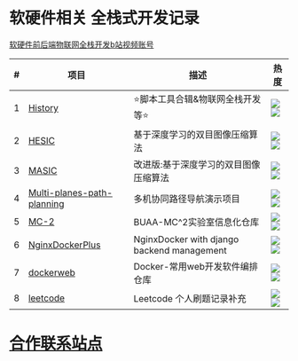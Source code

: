 # 软硬件相关 全栈式开发记录

[软硬件前后端物联网全栈开发b站视频账号](https://space.bilibili.com/250616280)


| # | 项目 | 描述 | 热度 |
| --- | --- | --- | --- |
| 1   | [History](https://github.com/ywz978020607/History)           | ⭐脚本工具合辑&物联网全栈开发等⭐ | ![](https://badgen.net/github/stars/ywz978020607/History) <br>![](https://badgen.net/github/forks/ywz978020607/History)|
| 2   | [HESIC](https://github.com/ywz978020607/HESIC)           | 基于深度学习的双目图像压缩算法 | ![](https://badgen.net/github/stars/ywz978020607/HESIC) <br>![](https://badgen.net/github/forks/ywz978020607/HESIC)|
| 3   | [MASIC](https://github.com/ywz978020607/MASIC)           | 改进版:基于深度学习的双目图像压缩算法 | ![](https://badgen.net/github/stars/ywz978020607/MASIC) <br>![](https://badgen.net/github/forks/ywz978020607/MASIC)|
| 4   | [Multi-planes-path-planning](https://github.com/ywz978020607/Multi-planes-path-planning)           | 多机协同路径导航演示项目 | ![](https://badgen.net/github/stars/ywz978020607/Multi-planes-path-planning) <br>![](https://badgen.net/github/forks/ywz978020607/Multi-planes-path-planning)|
| 5   | [MC-2](https://github.com/Archer-Tatsu/MC-2)           | BUAA-MC^2实验室信息化仓库 | ![](https://badgen.net/github/stars/Archer-Tatsu/MC-2) <br>![](https://badgen.net/github/forks/Archer-Tatsu/MC-2)|
| 6   | [NginxDockerPlus](https://github.com/ywz978020607/docker_nginx_with_manage)           | NginxDocker with django backend management | ![](https://badgen.net/github/stars/ywz978020607/docker_nginx_with_manage) <br>![](https://badgen.net/github/forks/ywz978020607/docker_nginx_with_manage)|
| 7   | [dockerweb](https://github.com/ywz978020607/dockerweb)           | Docker-常用web开发软件编排仓库 | ![](https://badgen.net/github/stars/ywz978020607/dockerweb) <br>![](https://badgen.net/github/forks/ywz978020607/dockerweb)|
| 8   | [leetcode](https://ywz978020607.github.io/leetcode)           | Leetcode 个人刷题记录补充 | ![](https://badgen.net/github/stars/ywz978020607/leetcode) <br>![](https://badgen.net/github/forks/ywz978020607/leetcode)|



# [合作联系站点](https://ywz978020607.github.io/ywz978020607/)
